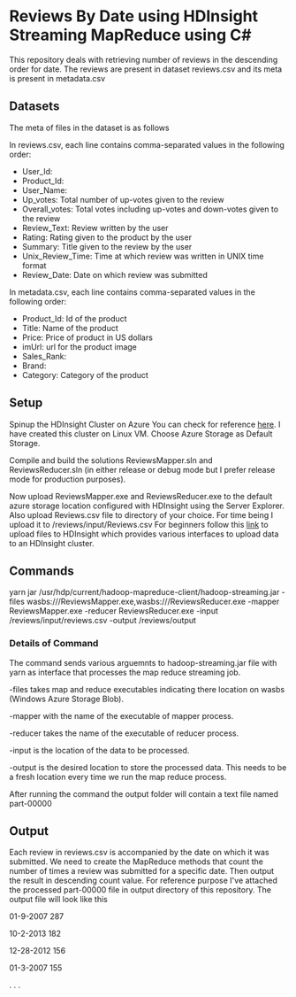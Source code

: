 # Reviews By Date using HDInsight Streaming MapReduce using C#

This repository deals with retrieving number of reviews in the descending order for date.
The reviews are present in dataset reviews.csv and its meta is present in metadata.csv

## Datasets
The meta of files in the dataset is as follows

In reviews.csv, each line contains comma-separated values in the following order:
- User_Id:
- Product_Id:
- User_Name:
- Up_votes: Total number of up-votes given to the review
- Overall_votes: Total votes including up-votes and down-votes given to the review
- Review_Text: Review written by the user
- Rating: Rating given to the product by the user
- Summary: Title given to the review by the user
- Unix_Review_Time: Time at which review was written in UNIX time format
- Review_Date: Date on which review was submitted

In metadata.csv, each line contains comma-separated values in the following order:
- Product_Id: Id of the product
- Title: Name of the product
- Price: Price of product in US dollars
- imUrl: url for the product image
- Sales_Rank:
- Brand:
- Category: Category of the product

## Setup

Spinup the HDInsight Cluster on Azure You can check for reference <a href="https://docs.microsoft.com/en-us/azure/hdinsight/hdinsight-hadoop-provision-linux-clusters" target="_blank">here</a>. I have created this cluster on Linux VM. Choose Azure Storage as Default Storage.

Compile and build the solutions ReviewsMapper.sln and ReviewsReducer.sln (in either release or debug mode but I prefer release mode for production purposes).

Now upload ReviewsMapper.exe and ReviewsReducer.exe to the default azure storage location configured with HDInsight using the Server Explorer. Also upload Reviews.csv file to directory of your choice. For time being I upload it to /reviews/input/Reviews.csv
For beginners follow this <a href="https://docs.microsoft.com/en-us/azure/hdinsight/hdinsight-upload-data" target="_blank">link</a> to upload files to HDInsight which provides various interfaces to upload data to an HDInsight cluster.

## Commands
yarn jar /usr/hdp/current/hadoop-mapreduce-client/hadoop-streaming.jar -files wasbs:///ReviewsMapper.exe,wasbs:///ReviewsReducer.exe -mapper ReviewsMapper.exe -reducer ReviewsReducer.exe -input /reviews/input/reviews.csv -output /reviews/output

### Details of Command
The command sends various arguemnts to hadoop-streaming.jar file with yarn as interface that processes the map reduce streaming job.

-files takes map and reduce executables indicating there location on wasbs (Windows Azure Storage Blob).

-mapper with the name of the executable of mapper process. 

-reducer takes the name of the executable of reducer process.

-input is the location of the data to be processed.

-output is the desired location to store the processed data. This needs to be a fresh location every time we run the map reduce process.

After running the command the output folder will contain a text file named part-00000

## Output

Each review in reviews.csv is accompanied by the date on which it was submitted. We need to create the MapReduce methods that count the number of times a review was submitted for a specific date. Then output the result in descending count value.
For reference purpose I've attached the processed part-00000 file in output directory of this repository.
The output file will look like this

01-9-2007	287

10-2-2013	182

12-28-2012	156

01-3-2007	155

.
.
.
